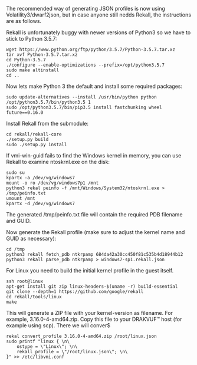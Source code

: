 The recommended way of generating JSON profiles is now using Volatility3/dwarf2json, but in case anyone still nedds Rekall, the instructions are as follows.

Rekall is unfortunately buggy with newer versions of Python3 so we have to stick to Python 3.5.7:

<pre><code>wget https://www.python.org/ftp/python/3.5.7/Python-3.5.7.tar.xz
tar xvf Python-3.5.7.tar.xz
cd Python-3.5.7
./configure --enable-optimizations --prefix=/opt/python3.5.7
sudo make altinstall
cd ..
</code></pre>

Now lets make Python 3 the default and install some required packages:

<pre><code>sudo update-alternatives --install /usr/bin/python python /opt/python3.5.7/bin/python3.5 1
sudo /opt/python3.5.7/bin/pip3.5 install fastchunking wheel future==0.16.0
</code></pre>

Install Rekall from the submodule:

<pre><code>cd rekall/rekall-core
./setup.py build
sudo ./setup.py install
</code></pre>

If vmi-win-guid fails to find the Windows kernel in memory, you can use Rekall to examine ntoskrnl.exe on the disk:
<pre><code>sudo su
kpartx -a /dev/vg/windows7
mount -o ro /dev/vg/windows7p1 /mnt
python3 rekal peinfo -f /mnt/Windows/System32/ntoskrnl.exe > /tmp/peinfo.txt
umount /mnt
kpartx -d /dev/vg/windows7
</code></pre>

The generated /tmp/peinfo.txt file will contain the required PDB filename and GUID.

Now generate the Rekall profile (make sure to adjust the kernel name and GUID as necessary):
<pre><code>cd /tmp
python3 rekall fetch_pdb ntkrpamp 684da42a30cc450f81c535b4d18944b12
python3 rekall parse_pdb ntkrpamp > windows7-sp1.rekall.json
</code></pre>

For Linux you need to build the initial kernel profile in the guest itself.
<pre><code>ssh root@linux
apt-get install git zip linux-headers-$(uname -r) build-essential
git clone --depth=1 https://github.com/google/rekall
cd rekall/tools/linux
make
</code></pre>

This will generate a ZIP file with your kernel-version as filename. For example, 3.16.0-4-amd64.zip. Copy this file to your DRAKVUF&trade; host (for example using scp). There we will conver$
<pre><code>rekal convert_profile 3.16.0-4-amd64.zip /root/linux.json
sudo printf "linux { \n\
    ostype = \"Linux\"; \n\
    rekall_profile = \"/root/linux.json\"; \n\
}" >> /etc/libvmi.conf
</code></pre>

